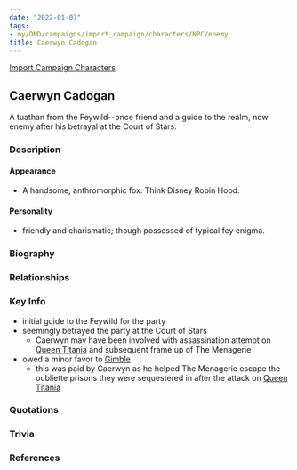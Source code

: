 ```yaml
---
date: "2022-01-07"
tags:
- my/DND/campaigns/import_campaign/characters/NPC/enemy
title: Caerwyn Cadogan
---
```


[Import Campaign Characters](/dnd/characters/)

## Caerwyn Cadogan

A tuathan from the Feywild--once friend and a guide to the realm, now enemy after his betrayal at the Court of Stars.

### Description

#### Appearance

- A handsome, anthromorphic fox. Think Disney Robin Hood.

#### Personality

- friendly and charismatic; though possessed of typical fey enigma.

### Biography

### Relationships

### Key Info

- initial guide to the Feywild for the party
- seemingly betrayed the party at the Court of Stars
  - Caerwyn may have been involved with assassination attempt on [Queen Titania](/dnd/npcs/queen-titania/) and subsequent frame up of The Menagerie
- owed a minor favor to [Gimble](/dnd/characters/gimble-the-diviner/)
  - this was paid by Caerwyn as he helped The Menagerie escape the oubliette prisons they were sequestered in after the attack on [Queen Titania](/dnd/npcs/queen-titania/)

### Quotations

### Trivia

### References
